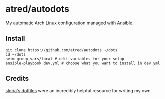 # atred/autodots
My automatic Arch Linux configuration managed with Ansible.

## Install
```
git clone https://github.com/atred/autodots ~/dots
cd ~/dots
nvim group_vars/local # edit variables for your setup
ansible-playbook dev.yml # choose what you want to install in dev.yml
```

## Credits
[sloria's dotfiles](https://github.com/sloria/dotfiles) were an incredibly helpful resource for writing my own.
